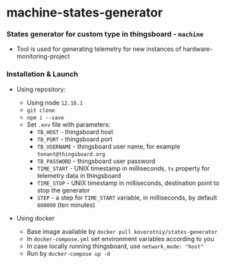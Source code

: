 # machine-states-generator

### States generator for custom type in thingsboard - `machine`
 - Tool is used for generating telemetry for new instances of hardware-monitoring-project

### Installation & Launch
 - Using repository:
   - Using node `12.16.1`
   - `git clone`
   - `npm i --save`
   - Set `.env` file with parameters:
      - `TB_HOST` - thingsboard host
      - `TB_PORT` - thingsboard port
      - `TB_USERNAME` - thingsboard user name, for example `tenant@thingsboard.org`
      - `TB_PASSWORD` - thingsboard user password
      - `TIME_START` - UNIX timestamp in milliseconds, `ts` property for telemetry data in thingsboard
      - `TIME_STOP` - UNIX timestamp in milliseconds, destination point to stop the generator
      - `STEP` - a step for `TIME_START` variable, in milliseconds, by default `600000` (ten minutes)  

- Using docker
   - Base image available by `docker pull kovorotniy/states-generator`
   - In `docker-compose.yml` set environment variables according to you
   - In case locally running thingsboard, use `network_mode: "host"`
   - Run by `docker-compose up -d`

